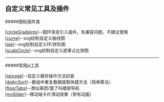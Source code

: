 自定义常见工具及插件
------

#####图标插件类 <br/>

[[circleGradients]](https://github.com/WhatProblem/toolsChunk/tree/master/circleGradients)--圆环渐变引入插件，有兼容问题，不建议使用<br/>
[[curve]](https://github.com/WhatProblem/toolsChunk/tree/master/curve)--svg绘制自定义曲线图<br/>
[[pie]](https://github.com/WhatProblem/toolsChunk/tree/master/pie)--svg绘制自定义环/饼形图<br/>
[[scaleCircle]](https://github.com/WhatProblem/toolsChunk/tree/master/scaleCircle)--svg绘制自定义遮罩占比饼图<br/>

--------------------

#####常用js工具 <br/>

[[storage]](https://github.com/WhatProblem/toolsChunk/tree/master/storage)--自定义缓存操作方法封装<br/>
[[doArrSort]](https://github.com/WhatProblem/toolsChunk/tree/master/doArrSort)--数组中重复数据提取快捷方法（简单算法）<br/>
[[floorTabs]](https://github.com/WhatProblem/toolsChunk/tree/master/floorTabs)--类似美团/饿了吗楼层导航<br/>
[[mySlider]](https://github.com/WhatProblem/toolsChunk/tree/master/mySlider)--移动端卡片滑动效果（带有动画）<br/>
